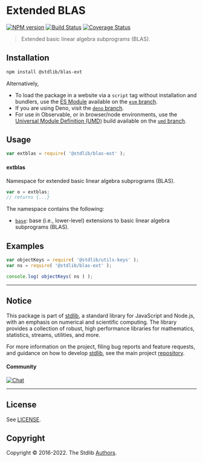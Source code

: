 <!--

@license Apache-2.0

Copyright (c) 2020 The Stdlib Authors.

Licensed under the Apache License, Version 2.0 (the "License");
you may not use this file except in compliance with the License.
You may obtain a copy of the License at

   http://www.apache.org/licenses/LICENSE-2.0

Unless required by applicable law or agreed to in writing, software
distributed under the License is distributed on an "AS IS" BASIS,
WITHOUT WARRANTIES OR CONDITIONS OF ANY KIND, either express or implied.
See the License for the specific language governing permissions and
limitations under the License.

-->

# Extended BLAS

[![NPM version][npm-image]][npm-url] [![Build Status][test-image]][test-url] [![Coverage Status][coverage-image]][coverage-url] <!-- [![dependencies][dependencies-image]][dependencies-url] -->

> Extended basic linear algebra subprograms (BLAS).

<section class="installation">

## Installation

```bash
npm install @stdlib/blas-ext
```

Alternatively,

-   To load the package in a website via a `script` tag without installation and bundlers, use the [ES Module][es-module] available on the [`esm` branch][esm-url].
-   If you are using Deno, visit the [`deno` branch][deno-url].
-   For use in Observable, or in browser/node environments, use the [Universal Module Definition (UMD)][umd] build available on the [`umd` branch][umd-url].

</section>

<section class="usage">

## Usage

```javascript
var extblas = require( '@stdlib/blas-ext' );
```

#### extblas

Namespace for extended basic linear algebra subprograms (BLAS).

```javascript
var o = extblas;
// returns {...}
```

The namespace contains the following:

<!-- <toc pattern="*"> -->

<div class="namespace-toc">

-   <span class="signature">[`base`][@stdlib/blas/ext/base]</span><span class="delimiter">: </span><span class="description">base (i.e., lower-level) extensions to basic linear algebra subprograms (BLAS).</span>

</div>

<!-- </toc> -->

</section>

<!-- /.usage -->

<section class="examples">

## Examples

<!-- TODO: better examples -->

<!-- eslint no-undef: "error" -->

```javascript
var objectKeys = require( '@stdlib/utils-keys' );
var ns = require( '@stdlib/blas-ext' );

console.log( objectKeys( ns ) );
```

</section>

<!-- /.examples -->

<!-- Section for related `stdlib` packages. Do not manually edit this section, as it is automatically populated. -->

<section class="related">

</section>

<!-- /.related -->

<!-- Section for all links. Make sure to keep an empty line after the `section` element and another before the `/section` close. -->


<section class="main-repo" >

* * *

## Notice

This package is part of [stdlib][stdlib], a standard library for JavaScript and Node.js, with an emphasis on numerical and scientific computing. The library provides a collection of robust, high performance libraries for mathematics, statistics, streams, utilities, and more.

For more information on the project, filing bug reports and feature requests, and guidance on how to develop [stdlib][stdlib], see the main project [repository][stdlib].

#### Community

[![Chat][chat-image]][chat-url]

---

## License

See [LICENSE][stdlib-license].


## Copyright

Copyright &copy; 2016-2022. The Stdlib [Authors][stdlib-authors].

</section>

<!-- /.stdlib -->

<!-- Section for all links. Make sure to keep an empty line after the `section` element and another before the `/section` close. -->

<section class="links">

[npm-image]: http://img.shields.io/npm/v/@stdlib/blas-ext.svg
[npm-url]: https://npmjs.org/package/@stdlib/blas-ext

[test-image]: https://github.com/stdlib-js/blas-ext/actions/workflows/test.yml/badge.svg?branch=main
[test-url]: https://github.com/stdlib-js/blas-ext/actions/workflows/test.yml?query=branch:main

[coverage-image]: https://img.shields.io/codecov/c/github/stdlib-js/blas-ext/main.svg
[coverage-url]: https://codecov.io/github/stdlib-js/blas-ext?branch=main

<!--

[dependencies-image]: https://img.shields.io/david/stdlib-js/blas-ext.svg
[dependencies-url]: https://david-dm.org/stdlib-js/blas-ext/main

-->

[chat-image]: https://img.shields.io/gitter/room/stdlib-js/stdlib.svg
[chat-url]: https://gitter.im/stdlib-js/stdlib/

[stdlib]: https://github.com/stdlib-js/stdlib

[stdlib-authors]: https://github.com/stdlib-js/stdlib/graphs/contributors

[umd]: https://github.com/umdjs/umd
[es-module]: https://developer.mozilla.org/en-US/docs/Web/JavaScript/Guide/Modules

[deno-url]: https://github.com/stdlib-js/blas-ext/tree/deno
[umd-url]: https://github.com/stdlib-js/blas-ext/tree/umd
[esm-url]: https://github.com/stdlib-js/blas-ext/tree/esm

[stdlib-license]: https://raw.githubusercontent.com/stdlib-js/blas-ext/main/LICENSE

<!-- <toc-links> -->

[@stdlib/blas/ext/base]: https://github.com/stdlib-js/blas-ext-base

<!-- </toc-links> -->

</section>

<!-- /.links -->
